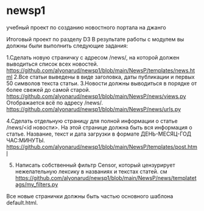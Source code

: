 # newsp1
 учебный проект по созданию новостного портала на джанго

Итоговый проект по разделу D3
В результате работы с модулем вы должны были выполнить следующие задания:

1.Сделать новую страничку с адресом /news/, на которой должен выводиться список всех новостей.
https://github.com/alyonarud/newsp1/blob/main/NewsP/templates/news.html
2.Все cтатьи выведены в виде заголовка, даты публикации и первых 50 символов текста статьи.
3.Новости должны выводиться в порядке от более свежей до самой старой.
https://github.com/alyonarud/newsp1/blob/main/NewsP/news/views.py
 Отображается всё по адресу /news/.
https://github.com/alyonarud/newsp1/blob/main/NewsP/news/urls.py


4.Сделать отдельную страницу для полной информации о статье /news/<id новости>. На этой странице должна быть вся информация о статье. Название, текст и дата загрузки в формате ДЕНЬ-МЕСЯЦ-ГОД ЧАС:МИНУТЫ.
https://github.com/alyonarud/newsp1/blob/main/NewsP/templates/post.html

5. Написать собственный фильтр Censor, который цензурирует нежелательную лексику в названиях и текстах статей.
см https://github.com/alyonarud/newsp1/blob/main/NewsP/news/templatetags/my_filters.py

Все новые странички должны быть частью основного шаблона default.html.

